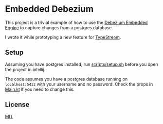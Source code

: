 # Embedded Debezium

This project is a trivial example of how to use the [Debezium Embedded
Engine](https://debezium.io/documentation/reference/2.4/development/engine.html)
to capture changes from a postgres database.

I wrote it while prototyping a new feature for
[TypeStream](https://github.com/typestreamio/typestream).

## Setup

Assuming you have postgres installed, run [scripts/setup.sh](scripts/setup.sh)
before you open the project in intellij.

The code assumes you have a postgres database running on `localhost:5432` with
your username and no password. Check the props in
[Main.kt](src/main/kotlin/Main.kt) if you need to change this.

## License

[MIT](/LICENSE)
